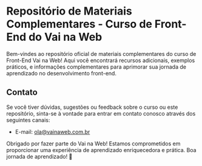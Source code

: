 # Repositório de Materiais Complementares - Curso de Front-End do Vai na Web

Bem-vindes ao repositório oficial de materiais complementares do curso de Front-End Vai na Web! Aqui você encontrará recursos adicionais, exemplos práticos, e informações complementares para aprimorar sua jornada de aprendizado no desenvolvimento front-end.

## Contato

Se você tiver dúvidas, sugestões ou feedback sobre o curso ou este repositório, sinta-se à vontade para entrar em contato conosco através dos seguintes canais:

- E-mail: ola@vainaweb.com.br

Obrigado por fazer parte do Vai na Web! Estamos comprometidos em proporcionar uma experiência de aprendizado enriquecedora e prática. Boa jornada de aprendizado! 🚀